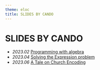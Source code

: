 ```yaml
---
theme: eloc
title: SLIDES BY CANDO
---
```


# SLIDES BY CANDO

<div class="scroll">

- *2023.02* [Programming with algebra](/slides/presentations/programming_with_algebra)
- *2023.04* [Solving the Expression problem](/slides/presentations/solving_the_expression_problem)
- *2023.06* [A Tale on Church Encoding](/slides/presentations/a_tale_on_church_encoding)

</div>

<style>
  .slidev-layout {
    .scroll {
      @apply overflow-y-scroll max-h-[660px];
    }

    h1 {
      @apply mb-5 text-8xl;
    }

    em {
      @apply inline-block mr-2 text-[#bbb];

      letter-spacing: -0.06em;
      font-size: 0.9em;
      font-style: normal;
      font-family: var(--code-font-family);
    }

    small {
      color: #777;
      font-size: 0.5em;
    }
  }
</style>
